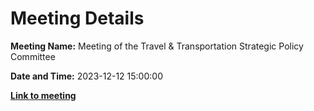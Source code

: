 # Meeting Details

**Meeting Name:** Meeting of the Travel & Transportation Strategic Policy Committee

**Date and Time:** 2023-12-12 15:00:00

**<a href="https://www.limerick.ie/council/whats-on/meeting-of-the-travel-transportation-strategic-policy-committee-3" target="_blank">Link to meeting</a>**
